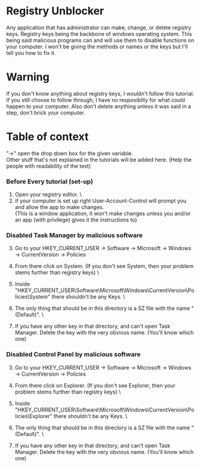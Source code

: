 # Registry Unblocker
Any application that has administrator can make, change, or delete registry keys. Registry keys being the backbone of windows operating system. This being said malicious programs can and will use them to disable functions on your computer. I won't be giving the methods or names or the keys but I'll tell you how to fix it.

# Warning
If you don't know anything about registry keys, I wouldn't follow this tutorial. If you still choose to follow through, I have no resposiblity for what could happen to your computer. Also don't delete anything unless it was said in a step, don't brick your computer.

# Table of context
"->" open the drop down box for the given variable. \
Other stuff that's not explained in the tutorials will be added here. (Help the people with readability of the text)

### Before Every tutorial (set-up)
1. Open your registry editor. \
2. if your computer is set up right User-Account-Control will prompt you and allow the app to make changes. \
(This is a window application, it won't make changes unless you and/or an app (with privilege) gives it the instructions to)

### Disabled Task Manager by malicious software
3. Go to your HKEY_CURRENT_USER -> Software -> Microsoft -> Windows -> CurrentVersion -> Policies

4. From there click on System. (If you don't see System, then your problem stems further than registry keys) \
5. Inside "HKEY_CURRENT_USER\Software\Microsoft\Windows\CurrentVersion\Policies\System" there shouldn't be any Keys. \
6. The only thing that should be in this directory is a SZ file with the name "(Default)". \
7. If you have any other key in that directory, and can't open Task Manager. Delete the key with the very obvious name. (You'll know which one)

### Disabled Control Panel by malicious software
3. Go to your HKEY_CURRENT_USER -> Software -> Microsoft -> Windows -> CurrentVersion -> Policies

4. From there click on Explorer. (If you don't see Explorer, then your problem stems further than registry keys) \
5. Inside "HKEY_CURRENT_USER\Software\Microsoft\Windows\CurrentVersion\Policies\Explorer" there shouldn't be any Keys. \
6. The only thing that should be in this directory is a SZ file with the name "(Default)". \
7. If you have any other key in that directory, and can't open Task Manager. Delete the key with the very obvious name. (You'll know which one)
